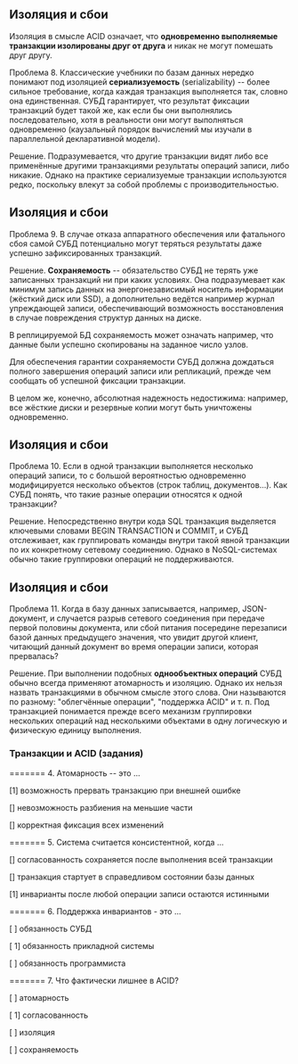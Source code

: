 ## Изоляция и сбои

Изоляция в смысле ACID означает, что **одновременно выполняемые транзакции изолированы друг от друга** и никак не могут помешать друг другу.

Проблема 8. Классические учебники по базам данных нередко понимают под изоляцией **сериализуемость** (serializability) -- более сильное требование, когда каждая транзакция выполняется так, словно она единственная. СУБД гарантирует, что результат фиксации транзакций будет такой же, как если бы они выполнялись последовательно, хотя в реальности они могут выполняться одновременно (каузальный порядок вычислений мы изучали в параллельной декларативной модели).

Решение. Подразумевается, что другие транзакции видят либо все применённые другими транзакциями результаты операций записи, либо никакие. Однако на практике сериализуемые транзакции используются редко, поскольку влекут за собой проблемы с производительностью.

## Изоляция и сбои

Проблема 9. В случае отказа аппаратного обеспечения или фатального сбоя самой СУБД потенциально могут теряться результаты даже успешно зафиксированных транзакций.

Решение. **Сохраняемость** -- обязательство СУБД не терять уже записанных транзакций ни при каких условиях. Она подразумевает как минимум запись данных на энергонезависимый носитель информации (жёсткий диск или SSD), а дополнительно ведётся например журнал упреждающей записи, обеспечивающий возможность восстановления в случае повреждения структур данных на диске.

В реплицируемой БД сохраняемость может означать например, что данные были успешно скопированы на заданное число узлов.

Для обеспечения гарантии сохраняемости СУБД должна дождаться полного завершения операций записи или репликаций, прежде чем сообщать об успешной фиксации транзакции.

В целом же, конечно, абсолютная надежность недостижима: например, все жёсткие диски и резервные копии могут быть уничтожены одновременно.

## Изоляция и сбои

Проблема 10. Если в одной транзакции выполняется несколько операций записи, то с большой вероятностью одновременно модифицируется несколько объектов (строк таблиц, документов...). Как СУБД понять, что такие разные операции относятся к одной транзакции?

Решение. Непосредственно внутри кода SQL транзакция выделяется ключевыми словами BEGIN TRANSACTION и COMMIT, и СУБД отслеживает, как группировать команды внутри такой явной транзакции по их конкретному сетевому соединению. Однако в NoSQL-системах обычно такие группировки операций не поддерживаются.

## Изоляция и сбои

Проблема 11. Когда в базу данных записывается, например, JSON-документ, и случается разрыв сетевого соединения при передаче первой половины документа, или сбой питания посередине перезаписи базой данных предыдущего значения, что увидит другой клиент, читающий данный документ во время операции записи, которая прервалась?

Решение. При выполнении подобных **однообъектных операций** СУБД обычно всегда применяют атомарность и изоляцию. Однако их нельзя назвать транзакциями в обычном смысле этого слова. Они называются по разному: "облегчённые операции", "поддержка ACID" и т. п. Под транзакцией понимается прежде всего механизм группировки нескольких операций над несколькими объектами в одну логическую и физическую единицу выполнения.

### Транзакции и ACID (задания)

======= 4. Атомарность -- это ...

[1] возможность прервать транзакцию при внешней ошибке

[] невозможность разбиения на меньшие части

[] корректная фиксация всех изменений

======= 5. Система считается консистентной, когда ...

[] согласованность сохраняется после выполнения всей транзакции

[] транзакция стартует в справедливом состоянии базы данных

[1] инварианты после любой операции записи остаются истинными

======= 6. Поддержка инвариантов - это ...

[ ] обязанность СУБД

[ 1] обязанность прикладной системы

[ ] обязанность программиста

======= 7. Что фактически лишнее в ACID?

[ ] атомарность

[ 1] согласованность

[ ] изоляция

[ ] сохраняемость
